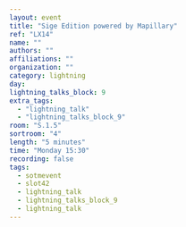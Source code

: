 ```yaml
---
layout: event
title: "Sige Edition powered by Mapillary"
ref: "LX14"
name: ""
authors: ""
affiliations: ""
organization: ""
category: lightning
day: 
lightning_talks_block: 9
extra_tags:
  - "lightning_talk"
  - "lightning_talks_block_9"
room: "S.1.5"
sortroom: "4"
length: "5 minutes"
time: "Monday 15:30"
recording: false
tags:
  - sotmevent
  - slot42
  - lightning_talk
  - lightning_talks_block_9
  - lightning_talk
---
```


